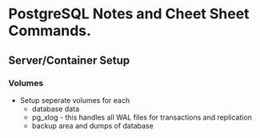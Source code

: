 # PostgreSQL Notes and Cheet Sheet Commands.
## Server/Container Setup
### Volumes
* Setup seperate volumes for each 
  * database data
  * pg_xlog - this handles all WAL files for transactions and replication
  * backup area and dumps of database

